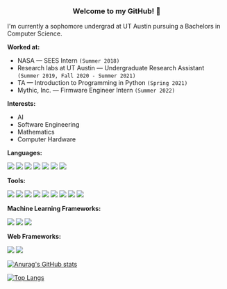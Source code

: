 <link rel="stylesheet" href="https://cdnjs.cloudflare.com/ajax/libs/font-awesome/4.7.0/css/font-awesome.min.css">

<h3 align="center">
<b>Welcome to my GitHub! 👋</b>
</h3>

I'm currently a sophomore undergrad at UT Austin pursuing a Bachelors in Computer Science.

**Worked at:**
* NASA — SEES Intern `(Summer 2018)`
* Research labs at UT Austin — Undergraduate Research Assistant `(Summer 2019, Fall 2020 - Summer 2021)`
* TA — Introduction to Programming in Python `(Spring 2021)`
* Mythic, Inc. — Firmware Engineer Intern `(Summer 2022)`

**Interests:**
* AI
* Software Engineering
* Mathematics
* Computer Hardware

**Languages:**

![](https://img.shields.io/badge/Code-Python-informational?style=flat&logo=python&color=blue)
![](https://img.shields.io/badge/Code-Java-informational?style=flat&logo=java&color=blue)
![](https://img.shields.io/badge/Code-C-informational?style=flat&logo=c&color=blue)
![](https://img.shields.io/badge/Code-JavaScript-informational?style=flat&logo=javascript&color=blue)
![](https://img.shields.io/badge/Code-HTML-informational?style=flat&logo=html&color=blue)
![](https://img.shields.io/badge/Code-CSS-informational?style=flat&logo=css&color=blue)
![](https://img.shields.io/badge/Code-Assembly-informational?style=flat&logo=assembly&color=blue)

**Tools:**

![](https://img.shields.io/badge/Tool-Linux-informational?style=flat&logo=linux&color=purple)
![](https://img.shields.io/badge/Tool-Git-informational?style=flat&logo=git&color=purple)
![](https://img.shields.io/badge/Tool-GitHub-informational?style=flat&logo=github&color=purple)
![](https://img.shields.io/badge/Tool-GitLab-informational?style=flat&logo=gitlab&color=purple)
![](https://img.shields.io/badge/Tool-Jira-informational?style=flat&logo=jira&color=purple)
![](https://img.shields.io/badge/Tool-Confluence-informational?style=flat&logo=confluence&color=purple)
![](https://img.shields.io/badge/Tool-Perforce-informational?style=flat&logo=perforce&color=purple)
![](https://img.shields.io/badge/Tool-Swarm-informational?style=flat&logo=swarm&color=purple)
![](https://img.shields.io/badge/Tool-LaTeX-informational?style=flat&color=purple)

**Machine Learning Frameworks:**

![](https://img.shields.io/badge/ML-ScikitLearn-informational?style=flat&logo=scikit-learn&color=orange)
![](https://img.shields.io/badge/ML-PyTorch-informational?style=flat&logo=pytorch&color=orange)
![](https://img.shields.io/badge/ML-TensorBoard-informational?style=flat&logo=tensorboard&color=orange)

**Web Frameworks:**

![](https://img.shields.io/badge/Web-VuePress-informational?style=flat&logo=vuepress&color=darkgreen)
![](https://img.shields.io/badge/Web-Jekyll-informational?style=flat&logo=jekyll&color=darkgreen)

[![Anurag's GitHub stats](https://github-readme-stats.vercel.app/api?username=harishbommakanti&count_private=true&show_icons=true)](https://github.com/anuraghazra/github-readme-stats)

[![Top Langs](https://github-readme-stats.vercel.app/api/top-langs/?username=harishbommakanti&layout=compact&langs_count=10)](https://github.com/harishbommakanti)
